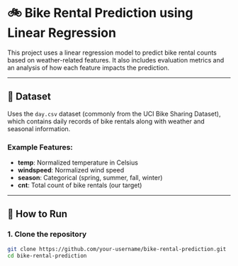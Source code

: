 # 🚲 Bike Rental Prediction using Linear Regression

This project uses a linear regression model to predict bike rental counts based on weather-related features. It also includes evaluation metrics and an analysis of how each feature impacts the prediction.

---

## 📁 Dataset

Uses the `day.csv` dataset (commonly from the UCI Bike Sharing Dataset), which contains daily records of bike rentals along with weather and seasonal information.

### Example Features:
- **temp**: Normalized temperature in Celsius
- **windspeed**: Normalized wind speed
- **season**: Categorical (spring, summer, fall, winter)
- **cnt**: Total count of bike rentals (our target)

---

## 🚀 How to Run

### 1. Clone the repository
```bash
git clone https://github.com/your-username/bike-rental-prediction.git
cd bike-rental-prediction
